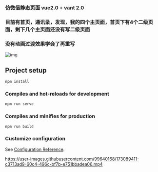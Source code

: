 ### 仿微信静态页面 vue2.0 + vant 2.0
### 目前有首页，通讯录，发现，我的四个主页面，首页下有4个二级页面，剩下几个主页面还没有写二级页面
### 没有动画过渡效果学会了再重写 
![img](https://user-images.githubusercontent.com/99640168/173088910-b17970ce-8b87-4571-b1f0-193658872c64.png)
## Project setup
```
npm install
```

### Compiles and hot-reloads for development
```
npm run serve
```

### Compiles and minifies for production
```
npm run build
```

### Customize configuration
See [Configuration Reference](https://cli.vuejs.org/config/).



https://user-images.githubusercontent.com/99640168/173089411-c3713ad9-60c4-496c-bf7b-e751bbadea06.mp4



